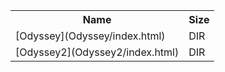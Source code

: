 <table>
<tr><th>Name</th><th>Size</th></tr>
<tr><td>[Odyssey](Odyssey/index.html)</td><td>DIR</td></tr>
<tr><td>[Odyssey2](Odyssey2/index.html)</td><td>DIR</td></tr>
</table>
